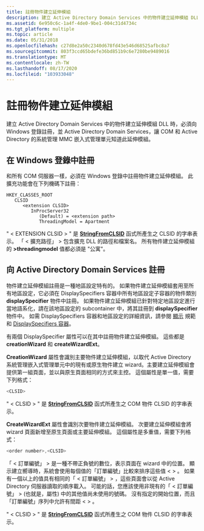 ```yaml
---
title: 註冊物件建立延伸模組
description: 建立 Active Directory Domain Services 中的物件建立延伸模組 DLL 時，必須向 Windows 登錄註冊，並 Active Directory Domain Services，讓 COM 和 Active Directory 的系統管理 MMC 嵌入式管理單元知道此延伸模組。
ms.assetid: 6e950c6c-1a4f-4de0-9be1-004c31d4734c
ms.tgt_platform: multiple
ms.topic: article
ms.date: 05/31/2018
ms.openlocfilehash: c27d8e2a50c2340d678fd43e546d68525afbc8a7
ms.sourcegitcommit: 803f3ccd65bdefe36bd851b9c6e7280be9489016
ms.translationtype: MT
ms.contentlocale: zh-TW
ms.lasthandoff: 08/17/2020
ms.locfileid: "103933048"
---
```

# <a name="registering-the-object-creation-extension"></a>註冊物件建立延伸模組

建立 Active Directory Domain Services 中的物件建立延伸模組 DLL 時，必須向 Windows 登錄註冊，並 Active Directory Domain Services，讓 COM 和 Active Directory 的系統管理 MMC 嵌入式管理單元知道此延伸模組。

## <a name="registering-in-the-windows-registry"></a>在 Windows 登錄中註冊

和所有 COM 伺服器一樣，必須在 Windows 登錄中註冊物件建立延伸模組。 此擴充功能會在下列機碼下註冊：

```
HKEY_CLASSES_ROOT
   CLSID
      <extension CLSID>
         InProcServer32
            (Default) = <extension path>
            ThreadingModel = Apartment
```

" &lt; EXTENSION CLSID &gt; " 是 [**StringFromCLSID**](/windows/win32/api/combaseapi/nf-combaseapi-stringfromclsid) 函式所產生之 CLSID 的字串表示。 「 &lt; 擴充路徑」 &gt; 包含擴充 DLL 的路徑和檔案名。 所有物件建立延伸模組的 **>threadingmodel** 值都必須是 "公寓"。

## <a name="registering-with-active-directory-domain-services"></a>向 Active Directory Domain Services 註冊

物件建立延伸模組註冊是一種地區設定特有的。 如果物件建立延伸模組套用至所有地區設定，它必須在 DisplaySpecifiers 容器中所有地區設定子容器的物件類別 **displaySpecifier** 物件中註冊。 如果物件建立延伸模組已針對特定地區設定進行當地語系化，請在該地區設定的 subcontainer 中，將其註冊到 **displaySpecifier** 物件中。 如需 DisplaySpecifiers 容器和地區設定的詳細資訊，請參閱 [顯示](display-specifiers.md) 規範和 [DisplaySpecifiers 容器](displayspecifiers-container.md)。

有兩個 DisplaySpecifier 屬性可以在其中註冊物件建立延伸模組。 這些都是 **creationWizard** 和 **createWizardExt**。

**CreationWizard** 屬性會識別主要物件建立延伸模組，以取代 Active Directory 系統管理嵌入式管理單元中的現有或原生物件建立 wizard。主要建立延伸模組會提供第一組頁面，並以與原生頁面相同的方式來主控。 這個屬性是單一值，需要下列格式：


```C++
<CLSID>
```



" &lt; CLSID &gt; " 是 [**StringFromCLSID**](/windows/win32/api/combaseapi/nf-combaseapi-stringfromclsid) 函式所產生之 COM 物件 CLSID 的字串表示。

**CreateWizardExt** 屬性會識別次要物件建立延伸模組。 次要建立延伸模組會將 wizard 頁面新增至原生頁面或主要延伸模組。 這個屬性是多重值，需要下列格式：


```C++
<order number>,<CLSID>
```



「 &lt; 訂單編號」 &gt; 是一種不帶正負號的數位，表示頁面在 wizard 中的位置。 顯示建立嚮導時，系統會使用每個值的「訂單編號」比較來排序這些值 &lt; &gt; 。 如果有一個以上的值具有相同的「 &lt; 訂單編號」 &gt; ，這些頁面會以從 Active Directory 伺服器讀取的順序載入。 可能的話，您應該使用非現有的「 &lt; 訂單編號」 &gt; (也就是，屬性) 中的其他值尚未使用的號碼。 沒有指定的開始位置，而且「訂單編號」序列中允許有間距 &lt; &gt; 。

" &lt; CLSID &gt; " 是 [**StringFromCLSID**](/windows/win32/api/combaseapi/nf-combaseapi-stringfromclsid) 函式所產生之 COM 物件 CLSID 的字串表示。

 

 